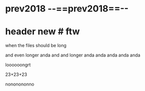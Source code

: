 # prev2018 --==prev2018==--
# header new # ftw

when the files should be long

and even longer
 anda
 and
 and longer
 anda
 anda
 anda
 anda
 anda
 
 loooooongrt
 
 23+23+23
 
 nononononno
